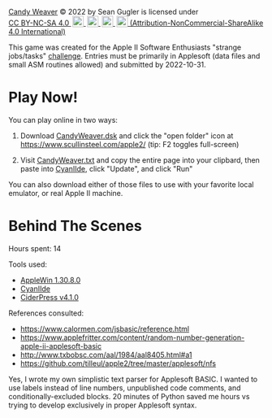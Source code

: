 <!--
Candy Weaver © 2022 by Sean Gugler is licensed under CC BY-NC-SA 4.0 (Attribution-NonCommercial-ShareAlike 4.0 International). To view a copy of this license, visit http://creativecommons.org/licenses/by-nc-sa/4.0/
-->
<p xmlns:cc="http://creativecommons.org/ns#" xmlns:dct="http://purl.org/dc/terms/">
 <a property="dct:title" rel="cc:attributionURL" href="https://github.com/sean-gugler/candyweaver">Candy Weaver</a>
 © 2022 by <span property="cc:attributionName">Sean Gugler</span>
 is licensed under 
 <a href="http://creativecommons.org/licenses/by-nc-sa/4.0/?ref=chooser-v1" target="_blank" rel="license noopener noreferrer" style="display:inline-block;">CC BY-NC-SA 4.0
  <img style="height:22px!important;margin-left:3px;vertical-align:text-bottom;" src="https://mirrors.creativecommons.org/presskit/icons/cc.svg?ref=chooser-v1">
  <img style="height:22px!important;margin-left:3px;vertical-align:text-bottom;" src="https://mirrors.creativecommons.org/presskit/icons/by.svg?ref=chooser-v1">
  <img style="height:22px!important;margin-left:3px;vertical-align:text-bottom;" src="https://mirrors.creativecommons.org/presskit/icons/nc.svg?ref=chooser-v1">
  <img style="height:22px!important;margin-left:3px;vertical-align:text-bottom;" src="https://mirrors.creativecommons.org/presskit/icons/sa.svg?ref=chooser-v1">
  (Attribution-NonCommercial-ShareAlike 4.0 International)
 </a>
</p>

This game was created for the Apple II Software Enthusiasts "strange jobs/tasks" [challenge](https://www.callapple.org/programming/apple-ii-software-enthusiasts-summer-2022-challenge/). Entries must be primarily in Applesoft (data files and small ASM routines allowed) and submitted by 2022-10-31.

# Play Now!

You can play online in two ways:

1. Download [CandyWeaver.dsk](https://github.com/sean-gugler/candy-weaver/raw/main/CandyWeaver.dsk) and click the "open folder" icon at https://www.scullinsteel.com/apple2/ (tip: F2 toggles full-screen)

2. Visit [CandyWeaver.txt](https://github.com/sean-gugler/candy-weaver/raw/main/CANDYWEAVER.txt) and copy the entire page into your clipbard, then paste into [CyanIIde](https://www.paleotronic.com/applesoft/), click "Update", and click "Run"

You can also download either of those files to use with your favorite local emulator, or real Apple II machine.

# Behind The Scenes

Hours spent: 14

Tools used:
* [AppleWin 1.30.8.0](https://github.com/AppleWin/AppleWin)
* [CyanIIde](https://www.paleotronic.com/applesoft/)
* [CiderPress v4.1.0](http://a2ciderpress.com/)

References consulted:
* https://www.calormen.com/jsbasic/reference.html
* https://www.applefritter.com/content/random-number-generation-apple-ii-applesoft-basic
* http://www.txbobsc.com/aal/1984/aal8405.html#a1
* https://github.com/tilleul/apple2/tree/master/applesoft/nfs

Yes, I wrote my own simplistic text parser for Applesoft BASIC. I wanted to use labels instead of line numbers, unpublished code comments, and conditionally-excluded blocks. 20 minutes of Python saved me hours vs trying to develop exclusively in proper Applesoft syntax.
